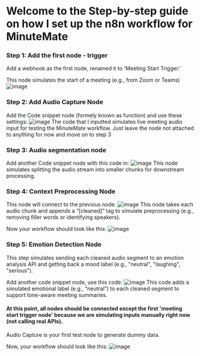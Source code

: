 # Welcome to the Step-by-step guide on how I set up the n8n workflow for MinuteMate

### Step 1: Add the first node - trigger

Add a webhook as the first node, renamed it to 'Meeting Start Trigger.'

This node simulates the start of a meeting (e.g., from Zoom or Teams)
![image](https://github.com/user-attachments/assets/c7db5350-70de-469d-bf4a-dcee7d4c54ac)

### Step 2: Add Audio Capture Node

Add the Code snippet node (formely known as function) and use these settings:
![image](https://github.com/user-attachments/assets/2a04d3dc-5621-4c42-85af-d593b45a6d92)
The code that I inputted simulates live meeting audio input for testing the MinuteMate workflow. Just leave the node not attached to anything for now and move on to step 3

### Step 3: Audio segmentation node

Add another Code snippet node with this code in:
![image](https://github.com/user-attachments/assets/1567fb46-81c6-4392-a1e2-18d7dbf4a0fa)
This node simulates splitting the audio stream into smaller chunks for downstream processing.

### Step 4: Context Preprocessing Node

This node will connect to the previous node.
![image](https://github.com/user-attachments/assets/d160c4e7-85bd-4a0b-83f8-6dfdd811fb4c)
This node takes each audio chunk and appends a “[cleaned]” tag to simulate preprocessing (e.g., removing filler words or identifying speakers).

Now your workflow should look like this:
![image](https://github.com/user-attachments/assets/d3b7cd00-a81a-4b63-ad92-eec5942a7e3b)

### Step 5: Emotion Detection Node

This step simulates sending each cleaned audio segment to an emotion analysis API and getting back a mood label (e.g., "neutral", "laughing", "serious").

Add another code snippet node, use this code:
![image](https://github.com/user-attachments/assets/fd7b6a7a-f250-45ca-baeb-1460bee178c3)
This code adds a simulated emotional label (e.g., “neutral”) to each cleaned segment to support tone-aware meeting summaries.

#### At this point, all nodes should be connected except the first 'meeting start trigger node' because we are simulating inputs manually right now (not calling real APIs).

Audio Capture is your first test node to generate dummy data.

Now, your workflow should look like this:
![image](https://github.com/user-attachments/assets/bca241d7-dbe1-4c49-b177-96e4174348d3)
